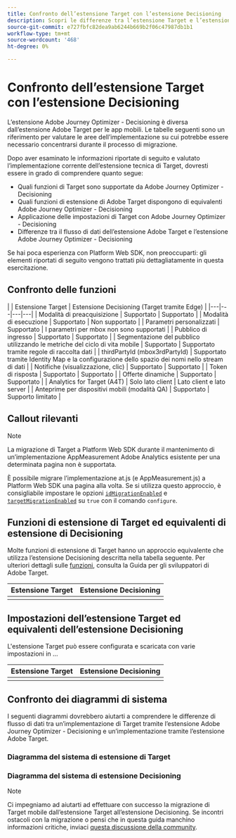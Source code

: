 ```yaml
---
title: Confronto dell’estensione Target con l’estensione Decisioning
description: Scopri le differenze tra l’estensione Target e l’estensione Decisioning, incluse funzioni, funzioni, impostazioni e flusso di dati.
source-git-commit: e727fbfc82dea9ab6244b669b2f06c47987db1b1
workflow-type: tm+mt
source-wordcount: '468'
ht-degree: 0%

---
```


# Confronto dell’estensione Target con l’estensione Decisioning

L’estensione Adobe Journey Optimizer - Decisioning è diversa dall’estensione Adobe Target per le app mobili. Le tabelle seguenti sono un riferimento per valutare le aree dell’implementazione su cui potrebbe essere necessario concentrarsi durante il processo di migrazione.

Dopo aver esaminato le informazioni riportate di seguito e valutato l’implementazione corrente dell’estensione tecnica di Target, dovresti essere in grado di comprendere quanto segue:

- Quali funzioni di Target sono supportate da Adobe Journey Optimizer - Decisioning
- Quali funzioni di estensione di Adobe Target dispongono di equivalenti Adobe Journey Optimizer - Decisioning
- Applicazione delle impostazioni di Target con Adobe Journey Optimizer - Decisioning
- Differenze tra il flusso di dati dell’estensione Adobe Target e l’estensione Adobe Journey Optimizer - Decisioning

Se hai poca esperienza con Platform Web SDK, non preoccuparti: gli elementi riportati di seguito vengono trattati più dettagliatamente in questa esercitazione.

## Confronto delle funzioni

| | Estensione Target | Estensione Decisioning (Target tramite Edge) |
|---|---|---|---|
| Modalità di preacquisizione | Supportato | Supportato |
| Modalità di esecuzione | Supportato | Non supportato |
| Parametri personalizzati | Supportato | I parametri per mbox non sono supportati |
| Pubblico di ingresso | Supportato | Supportato |
| Segmentazione del pubblico utilizzando le metriche del ciclo di vita mobile | Supportato | Supportato tramite regole di raccolta dati |
| thirdPartyId (mbox3rdPartyId) | Supportato tramite Identity Map e la configurazione dello spazio dei nomi nello stream di dati |
| Notifiche (visualizzazione, clic) | Supportato | Supportato |
| Token di risposta | Supportato | Supportato |
| Offerte dinamiche | Supportato | Supportato |
| Analytics for Target (A4T) | Solo lato client | Lato client e lato server |
| Anteprime per dispositivi mobili (modalità QA) | Supportato | Supporto limitato |



## Callout rilevanti

>[!NOTE]
>
>La migrazione di Target a Platform Web SDK durante il mantenimento di un’implementazione AppMeasurement Adobe Analytics esistente per una determinata pagina non è supportata.
>
> È possibile migrare l’implementazione at.js (e AppMeasurement.js) a Platform Web SDK una pagina alla volta. Se si utilizza questo approccio, è consigliabile impostare le opzioni [`idMigrationEnabled`](https://experienceleague.adobe.com/docs/experience-platform/edge/fundamentals/configuring-the-sdk.html#id-migration-enabled) e [`targetMigrationEnabled`](https://experienceleague.adobe.com/docs/experience-platform/edge/fundamentals/configuring-the-sdk.html#targetMigrationEnabled) su `true` con il comando `configure`.

## Funzioni di estensione di Target ed equivalenti di estensione di Decisioning

Molte funzioni di estensione di Target hanno un approccio equivalente che utilizza l’estensione Decisioning descritta nella tabella seguente. Per ulteriori dettagli sulle [funzioni](https://developer.adobe.com/target/implement/client-side/atjs/atjs-functions/atjs-functions/), consulta la Guida per gli sviluppatori di Adobe Target.

| Estensione Target | Estensione Decisioning |
| --- | --- | 
| |  |

## Impostazioni dell’estensione Target ed equivalenti dell’estensione Decisioning

L&#39;estensione Target può essere configurata e scaricata con varie impostazioni in ...

| Estensione Target | Estensione Decisioning |
| --- | --- | 
| |  |


## Confronto dei diagrammi di sistema

I seguenti diagrammi dovrebbero aiutarti a comprendere le differenze di flusso di dati tra un’implementazione di Target tramite l’estensione Adobe Journey Optimizer - Decisioning e un’implementazione tramite l’estensione Adobe Target.

### Diagramma del sistema di estensione di Target



### Diagramma del sistema di estensione Decisioning




>[!NOTE]
>
>Ci impegniamo ad aiutarti ad effettuare con successo la migrazione di Target mobile dall’estensione Target all’estensione Decisioning. Se incontri ostacoli con la migrazione o pensi che in questa guida manchino informazioni critiche, inviaci [questa discussione della community](https://experienceleaguecommunities.adobe.com/t5/adobe-experience-platform-data/tutorial-discussion-migrate-target-from-at-js-to-web-sdk/m-p/575587#M463).
